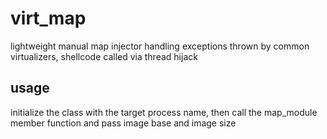# virt_map
lightweight manual map injector handling exceptions thrown by common virtualizers, shellcode called via thread hijack

## usage
initialize the class with the target process name, then call the map_module member function and pass image base and image size
